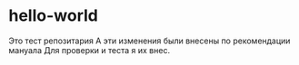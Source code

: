 # hello-world
Это тест репозитария
А эти изменения были внесены по рекомендации мануала 
Для проверки и теста я их внес.
